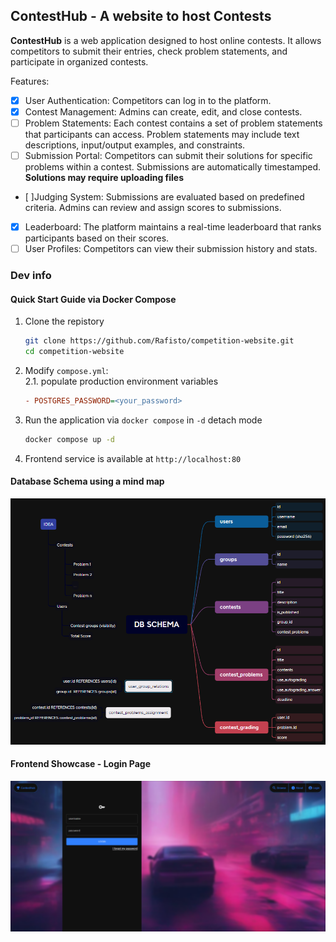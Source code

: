 ## ContestHub - A website to host Contests

**ContestHub** is a web application designed to host online contests. It allows competitors to submit their entries, check problem statements, and participate in organized contests.

Features:
- [x] User Authentication: Competitors can log in to the platform.
- [x] Contest Management: Admins can create, edit, and close contests.
- [ ] Problem Statements: Each contest contains a set of problem statements that participants can access. Problem statements may include text descriptions, input/output examples, and constraints.
- [ ] Submission Portal: Competitors can submit their solutions for specific problems within a contest. Submissions are automatically timestamped. **Solutions may require uploading files**
- [ ]Judging System: Submissions are evaluated based on predefined criteria. Admins can review and assign scores to submissions.
- [x] Leaderboard: The platform maintains a real-time leaderboard that ranks participants based on their scores.
- [ ] User Profiles: Competitors can view their submission history and stats.

### Dev info

#### Quick Start Guide via Docker Compose

1. Clone the repistory  
    ```bash
    git clone https://github.com/Rafisto/competition-website.git
    cd competition-website
    ```

2. Modify `compose.yml`:<br/>
    2.1. populate production environment variables
    ```ini
    - POSTGRES_PASSWORD=<your_password>
    ```

3. Run the application via `docker compose` in `-d` detach mode
    ```bash
    docker compose up -d
    ```

4. Frontend service is available at `http://localhost:80`

#### Database Schema using a mind map

<img src="./showcase/image.png" alt="drawing" width="800"/>

#### Frontend Showcase - Login Page

<img src="./showcase/image-1.png" alt="drawing" width="800"/>
